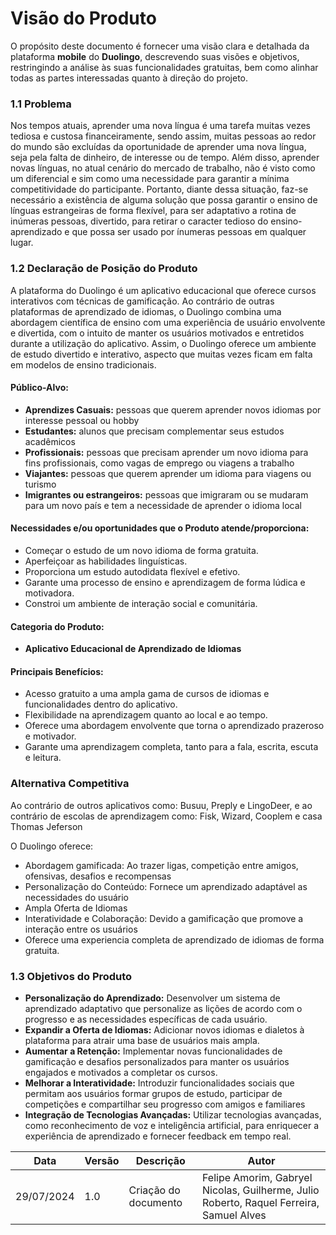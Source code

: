 # Visão do Produto

O propósito deste documento é fornecer uma visão clara e detalhada da plataforma **mobile** do **Duolingo**, descrevendo suas visões e objetivos, restringindo a análise às suas funcionalidades gratuitas, bem como alinhar todas as partes interessadas quanto à direção do projeto.

### 1.1 Problema

Nos tempos atuais, aprender uma nova língua é uma tarefa muitas vezes tediosa e custosa financeiramente, sendo assim, muitas pessoas ao redor do mundo são excluídas da oportunidade de aprender uma nova língua, seja pela falta de dinheiro, de interesse ou de tempo. Além disso, aprender novas línguas, no atual cenário do mercado de trabalho, não é visto como um diferencial e sim como uma necessidade para garantir a mínima competitividade do participante. Portanto, diante dessa situação, faz-se necessário a existência de alguma solução que possa garantir o ensino de línguas estrangeiras de forma flexível, para ser adaptativo a rotina de inúmeras pessoas, divertido, para retirar o caracter tedioso do ensino-aprendizado e que possa ser usado por ínumeras pessoas em qualquer lugar.

### 1.2 Declaração de Posição do Produto

A plataforma do Duolingo é um aplicativo educacional que oferece cursos interativos com técnicas de gamificação. Ao contrário de outras plataformas de aprendizado de idiomas, o Duolingo combina uma abordagem científica de ensino com uma experiência de usuário envolvente e divertida, com o  intuito  de manter os usuários motivados e entretidos durante a utilização  do aplicativo. Assim, o Duolingo oferece um ambiente de estudo divertido e interativo, aspecto que muitas vezes ficam em falta em modelos de ensino tradicionais.

#### Público-Alvo:
- **Aprendizes Casuais:** pessoas que querem aprender novos idiomas por interesse pessoal ou hobby
- **Estudantes:** alunos que precisam complementar seus estudos acadêmicos
- **Profissionais:** pessoas que precisam aprender um novo idioma para fins profissionais, como vagas de emprego ou viagens a trabalho
- **Viajantes:** pessoas que querem aprender um idioma para viagens ou turismo
- **Imigrantes ou estrangeiros:** pessoas que imigraram ou se mudaram para um novo país e tem a necessidade de aprender o idioma local

#### Necessidades e/ou oportunidades que o Produto atende/proporciona:
- Começar o estudo de um novo idioma de forma gratuita.
- Aperfeiçoar as habilidades linguísticas.
- Proporciona um estudo autodidata flexível e efetivo.
- Garante uma processo de ensino e aprendizagem de forma lúdica e motivadora.
- Constroi um ambiente de interação social e comunitária.

#### Categoria do Produto:
- **Aplicativo Educacional de Aprendizado de Idiomas**

#### Principais Benefícios:
- Acesso gratuito a uma ampla gama de cursos de idiomas e funcionalidades dentro do aplicativo.
- Flexibilidade na aprendizagem quanto ao local e ao tempo.
- Oferece uma abordagem envolvente que torna o aprendizado prazeroso e motivador.
- Garante uma aprendizagem completa, tanto para a fala, escrita, escuta e leitura.

### Alternativa Competitiva
Ao contrário de outros aplicativos como: Busuu, Preply e LingoDeer,
e ao contrário de escolas de aprendizagem como: Fisk, Wizard, Cooplem e casa Thomas Jeferson

O Duolingo oferece:

- Abordagem gamificada: Ao trazer ligas, competição entre amigos, ofensivas, desafios e recompensas
- Personalização do Conteúdo: Fornece um aprendizado adaptável as necessidades do usuário
- Ampla Oferta de Idiomas 
- Interatividade e Colaboração: Devido a gamificação que promove a interação entre os usuários
- Oferece uma experiencia completa de aprendizado de idiomas de forma gratuita.

### 1.3 Objetivos do Produto

- **Personalização do Aprendizado:** Desenvolver um sistema de aprendizado adaptativo que personalize as lições de acordo com o progresso e as necessidades específicas de cada usuário.
- **Expandir a Oferta de Idiomas:** Adicionar novos idiomas e dialetos à plataforma para atrair uma base de usuários mais ampla.
- **Aumentar a Retenção:** Implementar novas funcionalidades de gamificação e desafios personalizados para manter os usuários engajados e motivados a completar os cursos.
- **Melhorar a Interatividade:** Introduzir funcionalidades sociais que permitam aos usuários formar grupos de estudo, participar de competições e compartilhar seu progresso com amigos e familiares
- **Integração de Tecnologias Avançadas:** Utilizar tecnologias avançadas, como reconhecimento de voz e inteligência artificial, para enriquecer a experiência de aprendizado e fornecer feedback em tempo real.

| Data | Versão | Descrição | Autor |
| ---- | ------ | --------- | ----- |
| 29/07/2024 | 1.0 | Criação do documento | Felipe Amorim, Gabryel Nicolas, Guilherme, Julio Roberto, Raquel Ferreira, Samuel Alves |
